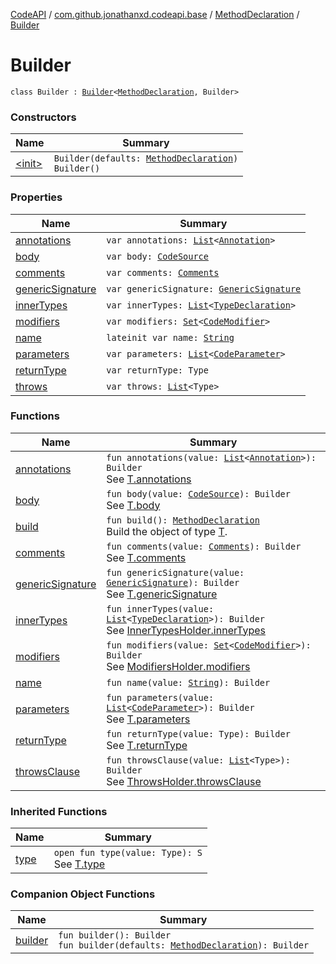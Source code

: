 [CodeAPI](../../../index.md) / [com.github.jonathanxd.codeapi.base](../../index.md) / [MethodDeclaration](../index.md) / [Builder](.)

# Builder

`class Builder : `[`Builder`](../../-method-declaration-base/-builder/index.md)`<`[`MethodDeclaration`](../index.md)`, Builder>`

### Constructors

| Name | Summary |
|---|---|
| [&lt;init&gt;](-init-.md) | `Builder(defaults: `[`MethodDeclaration`](../index.md)`)`<br>`Builder()` |

### Properties

| Name | Summary |
|---|---|
| [annotations](annotations.md) | `var annotations: `[`List`](https://kotlinlang.org/api/latest/jvm/stdlib/kotlin.collections/-list/index.html)`<`[`Annotation`](../../-annotation/index.md)`>` |
| [body](body.md) | `var body: `[`CodeSource`](../../../com.github.jonathanxd.codeapi/-code-source/index.md) |
| [comments](comments.md) | `var comments: `[`Comments`](../../../com.github.jonathanxd.codeapi.base.comment/-comments/index.md) |
| [genericSignature](generic-signature.md) | `var genericSignature: `[`GenericSignature`](../../../com.github.jonathanxd.codeapi.generic/-generic-signature/index.md) |
| [innerTypes](inner-types.md) | `var innerTypes: `[`List`](https://kotlinlang.org/api/latest/jvm/stdlib/kotlin.collections/-list/index.html)`<`[`TypeDeclaration`](../../-type-declaration/index.md)`>` |
| [modifiers](modifiers.md) | `var modifiers: `[`Set`](https://kotlinlang.org/api/latest/jvm/stdlib/kotlin.collections/-set/index.html)`<`[`CodeModifier`](../../-code-modifier/index.md)`>` |
| [name](name.md) | `lateinit var name: `[`String`](https://kotlinlang.org/api/latest/jvm/stdlib/kotlin/-string/index.html) |
| [parameters](parameters.md) | `var parameters: `[`List`](https://kotlinlang.org/api/latest/jvm/stdlib/kotlin.collections/-list/index.html)`<`[`CodeParameter`](../../-code-parameter/index.md)`>` |
| [returnType](return-type.md) | `var returnType: Type` |
| [throws](throws.md) | `var throws: `[`List`](https://kotlinlang.org/api/latest/jvm/stdlib/kotlin.collections/-list/index.html)`<Type>` |

### Functions

| Name | Summary |
|---|---|
| [annotations](annotations.md) | `fun annotations(value: `[`List`](https://kotlinlang.org/api/latest/jvm/stdlib/kotlin.collections/-list/index.html)`<`[`Annotation`](../../-annotation/index.md)`>): Builder`<br>See [T.annotations](#) |
| [body](body.md) | `fun body(value: `[`CodeSource`](../../../com.github.jonathanxd.codeapi/-code-source/index.md)`): Builder`<br>See [T.body](#) |
| [build](build.md) | `fun build(): `[`MethodDeclaration`](../index.md)<br>Build the object of type [T](#). |
| [comments](comments.md) | `fun comments(value: `[`Comments`](../../../com.github.jonathanxd.codeapi.base.comment/-comments/index.md)`): Builder`<br>See [T.comments](#) |
| [genericSignature](generic-signature.md) | `fun genericSignature(value: `[`GenericSignature`](../../../com.github.jonathanxd.codeapi.generic/-generic-signature/index.md)`): Builder`<br>See [T.genericSignature](#) |
| [innerTypes](inner-types.md) | `fun innerTypes(value: `[`List`](https://kotlinlang.org/api/latest/jvm/stdlib/kotlin.collections/-list/index.html)`<`[`TypeDeclaration`](../../-type-declaration/index.md)`>): Builder`<br>See [InnerTypesHolder.innerTypes](../../-inner-types-holder/inner-types.md) |
| [modifiers](modifiers.md) | `fun modifiers(value: `[`Set`](https://kotlinlang.org/api/latest/jvm/stdlib/kotlin.collections/-set/index.html)`<`[`CodeModifier`](../../-code-modifier/index.md)`>): Builder`<br>See [ModifiersHolder.modifiers](../../-modifiers-holder/modifiers.md) |
| [name](name.md) | `fun name(value: `[`String`](https://kotlinlang.org/api/latest/jvm/stdlib/kotlin/-string/index.html)`): Builder` |
| [parameters](parameters.md) | `fun parameters(value: `[`List`](https://kotlinlang.org/api/latest/jvm/stdlib/kotlin.collections/-list/index.html)`<`[`CodeParameter`](../../-code-parameter/index.md)`>): Builder`<br>See [T.parameters](#) |
| [returnType](return-type.md) | `fun returnType(value: Type): Builder`<br>See [T.returnType](#) |
| [throwsClause](throws-clause.md) | `fun throwsClause(value: `[`List`](https://kotlinlang.org/api/latest/jvm/stdlib/kotlin.collections/-list/index.html)`<Type>): Builder`<br>See [ThrowsHolder.throwsClause](../../-throws-holder/throws-clause.md) |

### Inherited Functions

| Name | Summary |
|---|---|
| [type](../../-method-declaration-base/-builder/type.md) | `open fun type(value: Type): S`<br>See [T.type](../../-method-declaration-base/-builder/type.md) |

### Companion Object Functions

| Name | Summary |
|---|---|
| [builder](builder.md) | `fun builder(): Builder`<br>`fun builder(defaults: `[`MethodDeclaration`](../index.md)`): Builder` |
